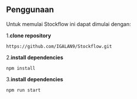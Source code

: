 ## Penggunaan

Untuk memulai Stockflow ini dapat dimulai dengan: 

1.**clone repository**
```
https://github.com/IGALAN9/Stockflow.git
```

2.**install dependencies**
```
npm install
```

3.**install dependencies**
```
npm run start
```
